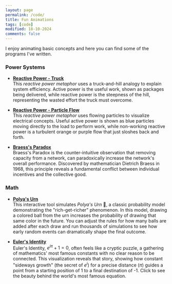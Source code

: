 ```yaml
---
layout: page
permalink: /code/
title: Fun Animations
tags: [code]
modified: 18-10-2024
comments: false
---
```



I enjoy animating basic concepts and here you can find some of the programs I've written.

### Power Systems

* [**Reactive Power - Truck**](ReactiveTruck.html)<br>
This *reactive power metaphor* uses a truck-and-hill analogy to explain system efficiency.
Active power is the useful work, shown as packages being delivered, while reactive power is the steepness of the hill, representing the wasted effort the truck must overcome.

* [**Reactive Power - Particle Flow**](ReactiveParticle.html)<br>
This *reactive power metaphor* uses flowing particles to visualize electrical concepts. 
Useful active power is shown as blue particles moving directly to the load to perform work, while non-working reactive power is a turbulent orange or purple flow that just sloshes back and forth.

* [**Braess's Paradox**](BraessParadox.html)<br>
Braess's Paradox is the counter-intuitive observation that removing capacity from a network, can paradoxically increase the network's overall performance. 
Discovered by mathematician Dietrich Braess in 1968, this principle reveals a fundamental conflict between individual incentives and the collective good.

### Math

* [**Polya's Urn**](Polya.html)<br>
This interactive tool simulates *Polya's Urn* 🏺, a classic probability model demonstrating the "rich-get-richer" phenomenon. 
In this model, drawing a colored ball from the urn increases the probability of drawing that same color in the future. 
You can adjust the rules for how many balls are added after each draw and run thousands of simulations to see how early random events can dramatically shape the final outcome.

* [**Euler's Identity**](Euler's_Identity.html)<br>
Euler's Identity, $e^{i\pi} + 1 = 0$, often feels like a cryptic puzzle, a gathering of mathematics' most famous constants with no clear reason to be connected. 
This visualization reveals that story, showing how constant "sideways growth" (the secret of $e^{i}$) for a precise distance ($\pi$) guides a point from a starting position of 1 to a final destination of -1. 
Click to see the beauty behind the world's most famous equation.